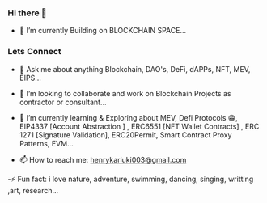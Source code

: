### Hi there 👋
- 🔭 I’m currently Building on  BLOCKCHAIN SPACE...
### Lets Connect

- 💬 Ask me about anything Blockchain, DAO's, DeFi, dAPPs, NFT, MEV, EIPS...

- 👯 I’m looking to collaborate and work on Blockchain Projects as contractor or consultant...
- 🌱 I’m currently learning & Exploring about MEV, Defi Protocols 😁, EIP4337 [Account Abstraction ] , ERC6551 [NFT Wallet Contracts] , ERC 1271 [Signature Validation],
    ERC20Permit,  Smart Contract Proxy Patterns, EVM...
- 📫 How to reach me: henrykariuki003@gmail.com

-⚡ Fun fact: i love nature, adventure, swimming, dancing, singing, writting ,art, research... 

<!--
**henrykash/henrykash** is a ✨ _special_ ✨ repository because its `README.md` (this file) appears on your GitHub profile.

Here are some ideas to get you started:

- 🔭 I’m currently working on ...
- 🌱 I’m currently learning ...
- 👯 I’m looking to collaborate and Build on DeFi projects...
- 🤔 I’m looking for help with ...
- 💬 Ask me about ...
- 📫 How to reach me:  ...
- 😄 Pronouns: ...
- Fun fact: ...
-->
